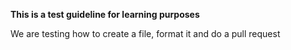 **This is a test guideline for learning purposes**

We are testing how to create a file, format it and do a pull request
